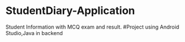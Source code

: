 # StudentDiary-Application
Student Information with MCQ exam and result.
#Project using Android Studio,Java in backend
